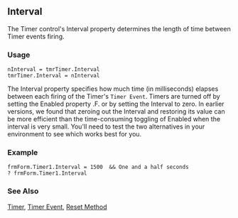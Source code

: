 ## Interval

The Timer control's Interval property determines the length of time between Timer events firing.

### Usage

```foxpro
nInterval = tmrTimer.Interval
tmrTimer.Interval = nInterval
```

The Interval property specifies how much time (in milliseconds) elapses between each firing of the Timer's `Timer Event`. Timers are turned off by setting the Enabled property .F. or by setting the Interval to zero. In earlier versions, we found that zeroing out the Interval and restoring its value can be more efficient than the time-consuming toggling of Enabled when the interval is very small. You'll need to test the two alternatives in your environment to see which works best for you. 

### Example

```foxpro
frmForm.Timer1.Interval = 1500  && One and a half seconds
? frmForm.Timer1.Interval
```
### See Also

[Timer](s4g465.md), [Timer Event](s4g463.md), [Reset Method](s4g464.md)